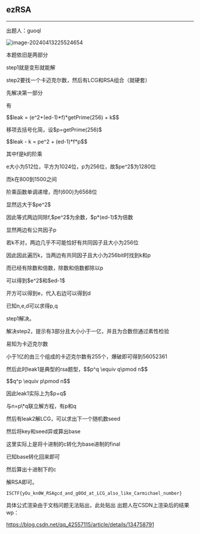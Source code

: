 ## ezRSA

***

出题人：guoql

![image-20240413225524654](C:\Users\26272\AppData\Roaming\Typora\typora-user-images\image-20240413225524654.png)

本题依旧是两部分

step1就是变形就能解

step2要找一个卡迈克尔数，然后有LCG和RSA组合（就硬套）

先解决第一部分

有

\$\$leak = (e\^2+(ed-1)\*f)\*getPrime(256) + k\$\$

移项去括号化简，设\$p=getPrime(256)\$

\$\$leak - k = pe\^2 + (ed-1)\*f\*p\$\$

其中f是k的阶乘

e大小为512位，平方为1024位，p为256位，故\$pe\^2\$为1280位

而k在800到1500之间

阶乘函数单调递增，而f(600)为6568位

显然远大于\$pe\^2\$

因此等式两边同除f,\$pe\^2\$为余数，\$p\*(ed-1)\$为倍数

显然两边有公共因子p

若k不对，两边几乎不可能恰好有共同因子且大小为256位

因此因此遍历k，当两边有共同因子且大小为256bit时找到k和p

而已经有除数和倍数，除数和倍数都除以p

可以得到\$e\^2\$和\$ed-1\$

开方可以得到e，代入右边可以得到d

已知n,e,d可以求得p,q

step1解决。

解决step2，提示有3部分且大小小于一亿，并且为合数但通过素性检验

易知为卡迈克尔数

小于1亿的由三个组成的卡迈克尔数有255个，爆破即可得到56052361

然后此时leak1是典型的rsa题型，\$\$p\^q \\equiv q\\pmod n\$\$

\$\$q\^p \\equiv p\\pmod n\$\$

因此leak1实际上为\$p+q\$

与n=p\\\*q联立解方程，有p和q

然后有leak2解LCG，可以求出下一个随机数seed

然后将key和seed异或算出base

这里实际上是将十进制的c转化为base进制的final

已知base转化回来即可

然后算出十进制下的c

解RSA即可。

```
ISCTF{yOu_kn0W_RSAgcd_and_g0Od_at_LCG_also_like_Carmichael_number}
```

具体公式渲染由于文档问题无法贴出，此处贴出 出题人在CSDN上渲染后的结果wp：

<https://blog.csdn.net/qq_42557115/article/details/134758791>





